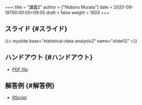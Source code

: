 +++
title = "講義2"
author = ["Noboru Murata"]
date = 2020-09-19T00:00:00+09:00
draft = false
weight = 1003
+++

## スライド {#スライド}

{{< myslide base="statistical-data-analysis2" name="slide02" >}}


## ハンドアウト {#ハンドアウト}

-   [PDF file](https://noboru-murata.github.io/statistical-data-analysis2/pdfs/slide02.pdf)


## 解答例 {#解答例}

-   [RScript](https://noboru-murata.github.io/statistical-data-analysis2/code/slide02.R)